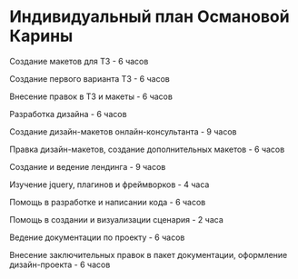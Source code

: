 # Индивидуальный план Османовой Карины
Создание макетов для ТЗ - 6 часов

Создание первого варианта ТЗ - 6 часов

Внесение правок в ТЗ и макеты - 6 часов

Разработка дизайна - 6 часов

Создание дизайн-макетов онлайн-консультанта - 9 часов

Правка дизайн-макетов, создание дополнительных макетов - 6 часов

Создание и ведение лендинга - 9 часов

Изучение jquery, плагинов и фреймворков - 4 часа

Помощь в разработке и написании кода - 6 часов

Помощь в создании и визуализации сценария - 2 часа

Ведение документации по проекту - 6 часов

Внесение заключительных правок в пакет документации, оформление дизайн-проекта - 6 часов

